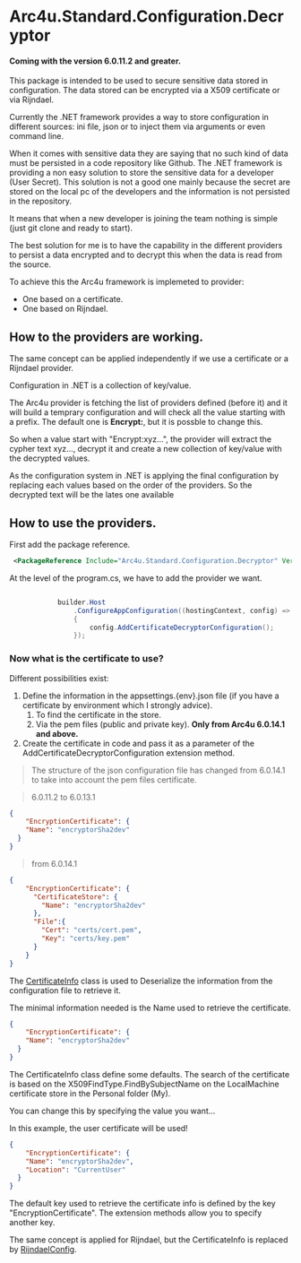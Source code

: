 # Arc4u.Standard.Configuration.Decryptor

#### Coming with the version 6.0.11.2 and greater.

This package is intended to be used to secure sensitive data stored in configuration. The data stored can be encrypted via a X509 certificate or via Rijndael.

Currently the .NET framework provides a way to store configuration in different sources: ini file, json or to inject them via arguments or even command line.

When it comes with sensitive data they are saying that no such kind of data must be persisted in a code repository like Github. The .NET framework is providing a non easy solution to store the sensitive data for a developer (User Secret). This solution is not a good one mainly because the secret are stored on the local pc of the developers and the information is not persisted in the repository.

It means that when a new developer is joining the team nothing is simple (just git clone and ready to start).

The best solution for me is to have the capability in the different providers to persist a data encrypted and to decrypt this when the data is read from the source. 

To achieve this the Arc4u framework is implemeted to provider:
- One based on a certificate.
- One based on Rijndael.

## How to the providers are working.

The same concept can be applied independently if we use a certificate or a Rijndael provider.

Configuration in .NET is a collection of key/value.

The Arc4u provider is fetching the list of providers defined (before it) and it will build a temprary configuration and will check all the value starting with a prefix. The default one is **Encrypt:**, but it is possble to change this.

So when a value start with "Encrypt:xyz...", the provider will extract the cypher text xyz..., decrypt it and create a new collection of key/value with the decrypted values.

As the configuration system in .NET is applying the final configuration by replacing each values based on the order of the providers. So the decrypted text will be the lates one available

## How to use the providers.

First add the package reference.

```xml
 <PackageReference Include="Arc4u.Standard.Configuration.Decryptor" Version="6.0.11.2" />
```

At the level of the program.cs, we have to add the provider we want.

```csharp

            builder.Host
                .ConfigureAppConfiguration((hostingContext, config) =>
                {
                    config.AddCertificateDecryptorConfiguration();
                });

```

### Now what is the certificate to use?

Different possibilities exist:
1) Define the information in the appsettings.{env}.json file (if you have a certificate by environment which I strongly advice).
   1) To find the certificate in the store.
   2) Via the pem files (public and private key). **Only from Arc4u 6.0.14.1 and above.**
2) Create the certificate in code and pass it as a parameter of the AddCertificateDecryptorConfiguration extension method.

> The structure of the json configuration file has changed from 6.0.14.1 to take into account the pem files certificate.

> 6.0.11.2 to 6.0.13.1
```json
{
    "EncryptionCertificate": {
    "Name": "encryptorSha2dev"
  }
}
```

> from 6.0.14.1 
```json
{
    "EncryptionCertificate": {
      "CertificateStore": {
        "Name": "encryptorSha2dev"
      },
      "File":{
        "Cert": "certs/cert.pem",
        "Key": "certs/key.pem"
      }
    }
}
```

The [CertificateInfo](https://github.com/GFlisch/Arc4u/blob/master/src/Arc4u.Standard/Security/CertificateInfo.cs) class is used to Deserialize the information from the configuration file to retrieve it.

The minimal information needed is the Name used to retrieve the certificate.

```json
{
    "EncryptionCertificate": {
    "Name": "encryptorSha2dev"
  }
}
```

The CertificateInfo class define some defaults. The search of the certificate is based on the X509FindType.FindBySubjectName on the LocalMachine certificate store in the Personal folder (My).

You can change this by specifying the value you want...

In this example, the user certificate will be used!
```json
{
    "EncryptionCertificate": {
    "Name": "encryptorSha2dev",
    "Location": "CurrentUser"
  }
}
```

The default key used to retrieve the certificate info is defined by the  key "EncryptionCertificate". The extension methods allow you to specify another key.

The same concept is applied for Rijndael, but the CertificateInfo is replaced by [RijndaelConfig](https://github.com/GFlisch/Arc4u/blob/master/src/Arc4u.Standard/Security/RijndaelConfig.cs).

